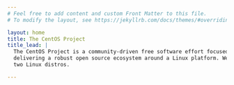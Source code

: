 ```yaml
---
# Feel free to add content and custom Front Matter to this file.
# To modify the layout, see https://jekyllrb.com/docs/themes/#overriding-theme-defaults

layout: home
title: The CentOS Project
title_lead: |
  The CentOS Project is a community-driven free software effort focused on
  delivering a robust open source ecosystem around a Linux platform. We offer
  two Linux distros.

---
```

